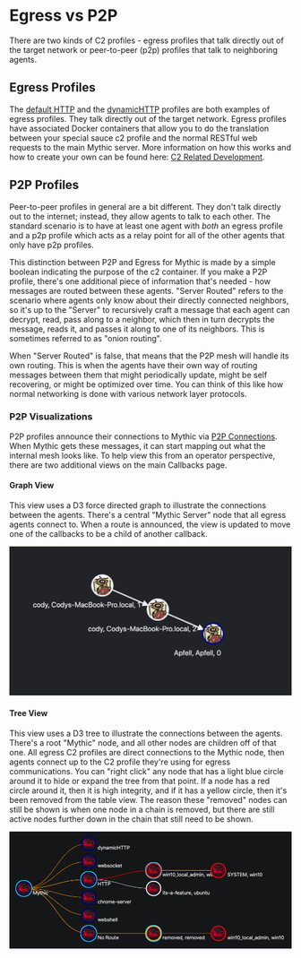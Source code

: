 # Egress vs P2P

There are two kinds of C2 profiles - egress profiles that talk directly out of the target network or peer-to-peer (p2p) profiles that talk to neighboring agents.

## Egress Profiles

The [default HTTP](http.md) and the [dynamicHTTP](dynamichttp.md) profiles are both examples of egress profiles. They talk directly out of the target network. Egress profiles have associated Docker containers that allow you to do the translation between your special sauce c2 profile and the normal RESTful web requests to the main Mythic server. More information on how this works and how to create your own can be found here: [C2 Related Development](../customizing/c2-related-development/).

## P2P Profiles

Peer-to-peer profiles in general are a bit different. They don't talk directly out to the internet; instead, they allow agents to talk to each other. The standard scenario is to have at least one agent with _both_ an egress profile and a p2p profile which acts as a relay point for all of the other agents that only have p2p profiles.&#x20;

This distinction between P2P and Egress for Mythic is made by a simple boolean indicating the purpose of the c2 container. If you make a P2P profile, there's one additional piece of information that's needed - how messages are routed between these agents. "Server Routed" refers to the scenario where agents only know about their directly connected neighbors, so it's up to the "Server" to recursively craft a message that each agent can decrypt, read, pass along to a neighbor, which then in turn decrypts the message, reads it, and passes it along to one of its neighbors. This is sometimes referred to as "onion routing".&#x20;

When "Server Routed" is false, that means that the P2P mesh will handle its own routing. This is when the agents have their own way of routing messages between them that might periodically update, might be self recovering, or might be optimized over time. You can think of this like how normal networking is done with various network layer protocols.

### P2P Visualizations

P2P profiles announce their connections to Mythic via [P2P Connections](../customizing/hooking-features/action-p2p\_info.md). When Mythic gets these messages, it can start mapping out what the internal mesh looks like. To help view this from an operator perspective, there are two additional views on the main Callbacks page.

#### Graph View

This view uses a D3 force directed graph to illustrate the connections between the agents. There's a central "Mythic Server" node that all egress agents connect to. When a route is announced, the view is updated to move one of the callbacks to be a child of another callback.

![](<../.gitbook/assets/Screen Shot 2020-02-24 at 11.15.05 PM.png>)

#### Tree View

This view uses a D3 tree to illustrate the connections between the agents. There's a root "Mythic" node, and all other nodes are children off of that one. All egress C2 profiles are direct connections to the Mythic node, then agents connect up to the C2 profile they're using for egress communications. You can "right click" any node that has a light blue circle around it to hide or expand the tree from that point. If a node has a red circle around it, then it is high integrity, and if it has a yellow circle, then it's been removed from the table view. The reason these "removed" nodes can still be shown is when one node in a chain is removed, but there are still active nodes further down in the chain that still need to be shown.&#x20;

![](<../.gitbook/assets/Screen Shot 2020-07-13 at 12.44.24 PM.png>)
